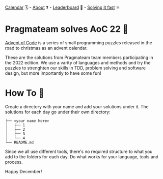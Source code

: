 [Calendar][aoc-cal] 🗓 - [About][aoc] ❓ - [Leaderboard][aoc-lead] 🏃 - [Solving it fast][hyper-neutrino] ⚛

[aoc-cal]: https://adventofcode.com/2022
[aoc-lead]: https://adventofcode.com/2022/leaderboard
[hyper-neutrino]: https://www.youtube.com/@hyper-neutrino/featured

# Pragmateam solves AoC 22 🎅

[Advent of Code][aoc] is a series of small programming puzzles released in the road to christmas as an advent calendar.

[aoc]: https://adventofcode.com/2022/about

These are the solutions from Pragmateam team members participating in the 2022 edition. We use a varity of languages and methods and try the puzzles to strenghten our skills in TDD, problem solving and software design, but more importantly to have some fun!

# How To 🎄

Create a directory with your name and add your solutions under it. The solutions for each day go under their own directory:

```
├── <your name here>
│   ├── 1
│   ├── 2
│   ├── 3
│   └── 4
└── README.md
```

Since we all use different tools, there's no required structure to what you add to the folders for each day. Do what works for your language, tools and process.

Happy December!
